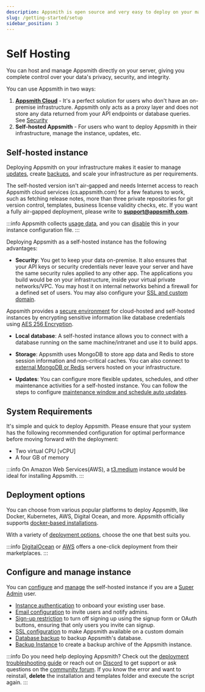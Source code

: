 ```yaml
---
description: Appsmith is open source and very easy to deploy on your machine.
slug: /getting-started/setup
sidebar_position: 3
---
```


# Self Hosting

You can host and manage Appsmith directly on your server, giving you complete control over your data's privacy, security, and integrity.

You can use Appsmith in two ways:

1. **[Appsmith Cloud](https://appsmith.com)** - It's a perfect solution for users who don't have an on-premise infrastructure. Appsmith only acts as a proxy layer and does not store any data returned from your API endpoints or database queries. See [Security](/product/security)
2. **Self-hosted Appsmith** - For users who want to deploy Appsmith in their infrastructure, manage the instance, updates, etc.


## Self-hosted instance

Deploying Appsmith on your infrastructure makes it easier to manage [updates](/getting-started/setup/instance-management), create [backups](/getting-started/setup/instance-management/appsmithctl), and scale your infrastructure as per requirements.

The self-hosted version isn't air-gapped and needs Internet access to reach Appsmith cloud services (cs.appsmith.com) for a few features to work, such as fetching release notes, more than three private repositories for git version control, templates, business license validity checks, etc. If you want a fully air-gapped deployment, please write to [**support@appsmith.com**](mailto:support@appsmith.com).

:::info
Appsmith collects [usage data](../../product/telemetry.md), and you can [disable](../../product/telemetry.md#disable-telemetry) this in your instance configuration file.
:::

Deploying Appsmith as a self-hosted instance has the following advantages:

- **Security**: You get to keep your data on-premise. It also ensures that your API keys or security credentials never leave your server and have the same security rules applied to any other app. The applications you build would be on your infrastructure, inside your virtual private networks/VPC. You may host it on internal networks behind a firewall for a defined set of users. You may also configure your [SSL and custom domain](./instance-configuration/custom-domain/README.md).

Appsmith provides a [secure environment](../../product/security) for cloud-hosted and self-hosted instances by encrypting sensitive information like database credentials using [AES 256 Encryption](https://en.wikipedia.org/wiki/Advanced\_Encryption\_Standard). 

- **Local database**: A self-hosted instance allows you to connect with a database running on the same machine/intranet and use it to build apps.

- **Storage**: Appsmith uses MongoDB to store app data and Redis to store session information and non-critical caches. You can also connect to [external MongoDB or Redis](./instance-configuration/custom-mongodb-redis) servers hosted on your infrastructure.

- **Updates**: You can configure more flexible updates, schedules, and other maintenance activities for a self-hosted instance. You can follow the steps to configure [maintenance window and schedule auto updates](./instance-management/maintenance-window.md).


## System Requirements

It's simple and quick to deploy Appsmith. Please ensure that your system has the following recommended configuration for optimal performance before moving forward with the deployment:

* Two virtual CPU \[vCPU]
* A four GB of memory

:::info
On Amazon Web Services(AWS), a [t3.medium](https://aws.amazon.com/ec2/instance-types/t3/) instance would be ideal for installing Appsmith.
:::


## Deployment options

You can choose from various popular platforms to deploy Appsmith, like Docker, Kubernetes, AWS, Digital Ocean, and more. Appsmith officially supports [docker-based installations](/getting-started/setup/installation-guides/docker/).

With a variety of [deployment options](./installation-guides/README.md), choose the one that best suits you.

:::info
[DigitalOcean](https://marketplace.digitalocean.com/apps/appsmith) or [AWS](https://aws.amazon.com/marketplace/seller-profile?id=f12088a7-c7be-46e5-8c5d-9cd7a16c8c1e) offers a one-click deployment from their marketplaces.
:::

## Configure and manage instance

You can [configure](/getting-started/setup/instance-configuration) and [manage](/getting-started/setup/instance-management) the self-hosted instance if you are a [Super Admin](./instance-configuration/admin-settings.md) user.

* [Instance authentication](/getting-started/setup/instance-configuration/authentication/) to onboard your existing user base.
* [Email configuration](/getting-started/setup/instance-configuration/email/) to invite users and notify admins.
* [Sign-up restriction](/getting-started/setup/instance-configuration/disable-user-signup) to turn off signing up using the signup form or OAuth buttons, ensuring that only users you invite can signup.
* [SSL configuration](/getting-started/setup/instance-configuration/custom-domain) to make Appsmith available on a custom domain
* [Database backup](/getting-started/setup/instance-management/appsmithctl#export-database) to backup Appsmith's database.
* [Backup Instance](/getting-started/setup/instance-management/appsmithctl#backup-appsmith-instance) to create a backup archive of the Appsmith instance.

:::info
Do you need help deploying Appsmith? Check out the [deployment troubleshooting guide](/help-and-support/troubleshooting-guide/deployment-errors) or reach out on [Discord](https://discord.com/invite/rBTTVJp) to get support or ask questions on the [community forum](https://community.appsmith.com/). If you know the error and want to reinstall, **delete** the installation and templates folder and execute the script again.
:::